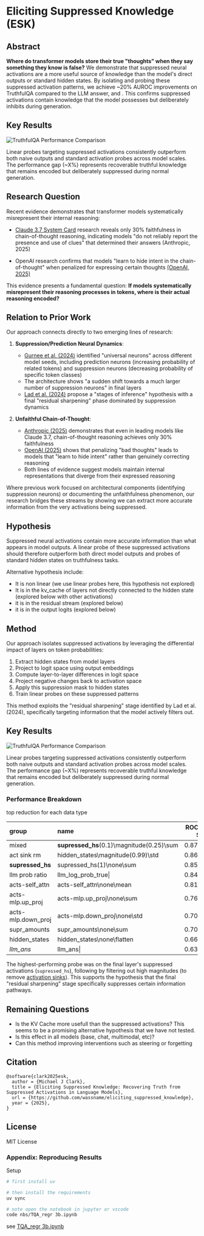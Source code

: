 # Eliciting Suppressed Knowledge (ESK) 

## Abstract
**Where do transformer models store their true "thoughts" when they say something they know is false?** We demonstrate that suppressed neural activations are a more useful source of knowledge than the model's direct outputs or standard hidden states. By isolating and probing these suppressed activation patterns, we achieve ~20% AUROC improvements on TruthfulQA compared to the LLM answer, and . This confirms suppressed activations contain knowledge that the model possesses but deliberately inhibits during generation.


## Key Results

![TruthfulQA Performance Comparison](figs/truthfulqa_Qwen_Qwen3-1.7B.png)

Linear probes targeting suppressed activations consistently outperform both naive outputs and standard activation probes across model scales. The performance gap (~X%) represents recoverable truthful knowledge that remains encoded but deliberately suppressed during normal generation.

## Research Question
Recent evidence demonstrates that transformer models systematically misrepresent their internal reasoning:

- [Claude 3.7 System Card](https://assets.anthropic.com/m/785e231869ea8b3b/original/claude-3-7-sonnet-system-card.pdf) research reveals only 30% faithfulness in chain-of-thought reasoning, indicating models "do not reliably report the presence and use of clues" that determined their answers (Anthropic, 2025)

- OpenAI research confirms that models "learn to hide intent in the chain-of-thought" when penalized for expressing certain thoughts [(OpenAI, 2025)](https://cdn.openai.com/pdf/34f2ada6-870f-4c26-9790-fd8def56387f/CoT_Monitoring.pdf)

This evidence presents a fundamental question: **If models systematically misrepresent their reasoning processes in tokens, where is their actual reasoning encoded?**


## Relation to Prior Work

Our approach connects directly to two emerging lines of research:

1. **Suppression/Prediction Neural Dynamics**:
   - [Gurnee et al. (2024)](https://arxiv.org/abs/2401.12181) identified "universal neurons" across different model seeds, including prediction neurons (increasing probability of related tokens) and suppression neurons (decreasing probability of specific token classes)
   - The architecture shows "a sudden shift towards a much larger number of suppression neurons" in final layers
   - [Lad et al. (2024)](https://arxiv.org/html/2406.19384v1) propose a "stages of inference" hypothesis with a final "residual sharpening" phase dominated by suppression dynamics

2. **Unfaithful Chain-of-Thought**:
   - [Anthropic (2025)](https://assets.anthropic.com/m/785e231869ea8b3b/original/claude-3-7-sonnet-system-card.pdf) demonstrates that even in leading models like Claude 3.7, chain-of-thought reasoning achieves only 30% faithfulness
   - [OpenAI (2025)](https://cdn.openai.com/pdf/34f2ada6-870f-4c26-9790-fd8def56387f/CoT_Monitoring.pdf) shows that penalizing "bad thoughts" leads to models that "learn to hide intent" rather than genuinely correcting reasoning
   - Both lines of evidence suggest models maintain internal representations that diverge from their expressed reasoning

Where previous work focused on architectural components (identifying suppression neurons) or documenting the unfaithfulness phenomenon, our research bridges these streams by showing we can extract more accurate information from the very activations being suppressed.

## Hypothesis
Suppressed neural activations contain more accurate information than what appears in model outputs. A linear probe of these suppressed activations should therefore outperform both direct model outputs and probes of standard hidden states on truthfulness tasks.

Alternative hypothesis include:
- It is non linear (we use linear probes here, this hypothesis not explored)
- It is in the kv_cache of layers not directly connected to the hidden state (explored below with other activations)
- it is in the residual stream (explored below)
- it is in the output logits (explored below)

## Method
Our approach isolates suppressed activations by leveraging the differential impact of layers on token probabilities:

1. Extract hidden states from model layers
2. Project to logit space using output embeddings
3. Compute layer-to-layer differences in logit space
4. Project negative changes back to activation space
5. Apply this suppression mask to hidden states
6. Train linear probes on these suppressed patterns

This method exploits the "residual sharpening" stage identified by Lad et al. (2024), specifically targeting information that the model actively filters out.

## Key Results

![TruthfulQA Performance Comparison](figs/truthfulqa_Qwen_Qwen3-1.7B.png)

Linear probes targeting suppressed activations consistently outperform both naive outputs and standard activation probes across model scales. The performance gap (~X%) represents recoverable truthful knowledge that remains encoded but deliberately suppressed during normal generation.

### Performance Breakdown


top reduction for each data type



| group              | name                                  |    ROC AUC Score | data               |
|:-------------------|:--------------------------------------|---------:|:-------------------|
| mixed              | **supressed_hs**(0.1)\magnitude(0.25)\sum | 0.878431 | supressed_hs       |
| act sink rm        | hidden_states\magnitude(0.99)\std     | 0.862745 | hidden_states      |
| **supressed_hs**       | supressed_hs(1)\none\sum              | 0.858824 | supressed_hs       |
| llm prob ratio     | llm_log_prob_true\|                   | 0.843137 | llm_log_prob_true  |
| acts-self_attn     | acts-self_attn\none\mean              | 0.810784 | acts-self_attn     |
| acts-mlp.up_proj   | acts-mlp.up_proj\none\sum             | 0.763725 | acts-mlp.up_proj   |
| acts-mlp.down_proj | acts-mlp.down_proj\none\std           | 0.704902 | acts-mlp.down_proj |
| supr_amounts       | supr_amounts\none\sum                 | 0.703922 | supr_amounts       |
| hidden_states      | hidden_states\none\flatten            | 0.669608 | hidden_states      |
| *llm_ans*            | llm_ans\|                             | 0.639216 | llm_ans            |







The highest-performing probe was on the final layer's suppressed activations (`supressed_hs`), following by filtering out high magnitudes (to remove [activation sinks](https://arxiv.org/abs/2410.10781)). This supports the hypothesis that the final "residual sharpening" stage specifically suppresses certain information pathways.

## Remaining Questions

- Is the KV Cache more usefull than the suppressed activations? This seems to be a promising alternative hypothesis that we have not tested.
- Is this effect in all models (base, chat, multimodal, etc)?
- Can this method improving interventions such as steering or forgetting

## Citation

```
@software{clark2025esk,
  author = {Michael J Clark},
  title = {Eliciting Suppressed Knowledge: Recovering Truth from Suppressed Activations in Language Models},
  url = {https://github.com/wassname/eliciting_suppressed_knowledge},
  year = {2025},
}
```

## License
MIT License


### Appendix: Reproducing Results


Setup

```sh
# first install uv

# then install the requirements
uv sync

# note open the notebook in jupyter or vscode
code nbs/TQA_regr 3b.ipynb

```

see [TQA_regr 3b.ipynb](nbs/TQA_regr%203b.ipynb)
